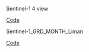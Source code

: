 Sentinel-1 4 view


[Code](https://code.earthengine.google.com/03d218f8b13ae63bf746e7e9fc1d455b)


Sentinel-1_GRD_MONTH_Liman


[Code](https://code.earthengine.google.com/c7069e6b74df98fe75825109a3c91345)
